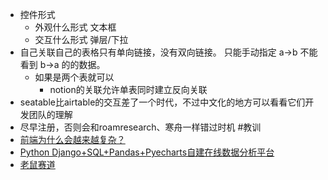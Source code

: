 - 控件形式
    - 外观什么形式 文本框
    - 交互什么形式 弹层/下拉
- 自己关联自己的表格只有单向链接，没有双向链接。 只能手动指定 a->b 不能看到       b->a 的的数据。
    - 如果是两个表就可以
        - notion的关联允许单表同时建立反向关联
- seatable比airtable的交互差了一个时代，不过中文化的地方可以看看它们开发团队的理解
- 尽早注册，否则会和roamresearch、寒舟一样错过时机 #教训
- [前端为什么会越来越复杂？](https://www.zhihu.com/question/375448022)
- [Python Django+SQL+Pandas+Pyecharts自建在线数据分析平台](https://zhuanlan.zhihu.com/p/142490087)
- [老鼠赛道](https://zhuanlan.zhihu.com/p/114469243)